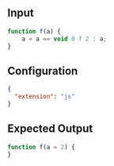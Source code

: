
## Input
```javascript input
function f(a) {
    a = a == void 0 ? 2 : a;
}
```

## Configuration
```json configuration
{
  "extension": "js"
}
```

## Expected Output
```javascript expected output
function f(a = 2) {
}
```
